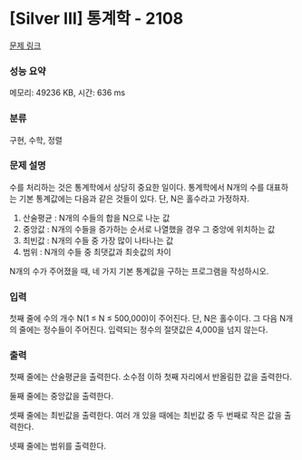 # [Silver III] 통계학 - 2108 

[문제 링크](https://www.acmicpc.net/problem/2108) 

### 성능 요약

메모리: 49236 KB, 시간: 636 ms

### 분류

구현, 수학, 정렬

### 문제 설명

<p style="user-select: auto;">수를 처리하는 것은 통계학에서 상당히 중요한 일이다. 통계학에서 N개의 수를 대표하는 기본 통계값에는 다음과 같은 것들이 있다. 단, N은 홀수라고 가정하자.</p>

<ol style="user-select: auto;">
	<li style="user-select: auto;">산술평균 : N개의 수들의 합을 N으로 나눈 값</li>
	<li style="user-select: auto;">중앙값 : N개의 수들을 증가하는 순서로 나열했을 경우 그 중앙에 위치하는 값</li>
	<li style="user-select: auto;">최빈값 : N개의 수들 중 가장 많이 나타나는 값</li>
	<li style="user-select: auto;">범위 : N개의 수들 중 최댓값과 최솟값의 차이</li>
</ol>

<p style="user-select: auto;">N개의 수가 주어졌을 때, 네 가지 기본 통계값을 구하는 프로그램을 작성하시오.</p>

### 입력 

 <p style="user-select: auto;">첫째 줄에 수의 개수 N(1 ≤ N ≤ 500,000)이 주어진다. 단, N은 홀수이다. 그 다음 N개의 줄에는 정수들이 주어진다. 입력되는 정수의 절댓값은 4,000을 넘지 않는다.</p>

### 출력 

 <p style="user-select: auto;">첫째 줄에는 산술평균을 출력한다. 소수점 이하 첫째 자리에서 반올림한 값을 출력한다.</p>

<p style="user-select: auto;">둘째 줄에는 중앙값을 출력한다.</p>

<p style="user-select: auto;">셋째 줄에는 최빈값을 출력한다. 여러 개 있을 때에는 최빈값 중 두 번째로 작은 값을 출력한다.</p>

<p style="user-select: auto;">넷째 줄에는 범위를 출력한다.</p>

